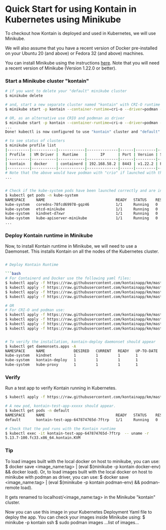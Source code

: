 # Quick Start for using Kontain in Kubernetes using Minikube
To checkout how Kontain is deployed and used in Kubernetes, we will use Minikube.  

We will also assume that you have a recent version of Docker pre-installed on your Ubuntu 20 (and above) or Fedora 32 (and above) machines.

You can install Minikube using the instructions [here](https://minikube.sigs.k8s.io/docs/start/).  Note that you will need a recent version of Minikube (Version 1.22.0 or better).

### Start a Minikube cluster "kontain"
```bash
# if you want to delete your "default" minikube cluster
$ minikube delete

# and, start a new separate cluster named "kontain" with CRI-O runtime and podman as the container driver
$ minikube start -p kontain --container-runtime=cri-o --driver=podman --wait=all

# OR, as an alternative use CRIO and podmnan as driver
$ minikube start -p kontain --container-runtime=cri-o --driver=podman --wait=all
...
Done! kubectl is now configured to use "kontain" cluster and "default" namespace by default

# to see status of clusters
$ minikube profile list
|----------|-----------|------------|--------------|------|---------|---------|-------|
| Profile  | VM Driver |  Runtime   |      IP      | Port | Version | Status  | Nodes |
|----------|-----------|------------|--------------|------|---------|---------|-------|
| kontain  | docker    | containerd | 192.168.58.2 | 8443 | v1.22.2 | Running |     1 |
|----------|-----------|------------|--------------|------|---------|---------|-------|
# Note that the above would have podman with "crio" if launched with those as driver and runtime
...


# Check if the kube-system pods have been launched correctly and are in "Running" state:
$ kubectl get pods -n kube-system
NAMESPACE     NAME                                READY   STATUS    RESTARTS   AGE
kube-system   coredns-78fcd69978-gqz46            1/1     Running   0          2d21h
kube-system   etcd-minikube                       1/1     Running   0          2d21h
kube-system   kindnet-d7xwr                       1/1     Running   0          2d21h
kube-system   kube-apiserver-minikube             1/1     Running   0          2d21h
...

```

### Deploy Kontain runtime in Minikube
Now, to install Kontain runtime in Minikube, we will need to use a Daemonset.  This installs Kontain on all the nodes of the Kubernetes cluster.
```bash

# Deploy Kontain Runtime

```bash
# For Containerd and Docker use the following yaml files:
$ kubectl apply -f https://raw.githubusercontent.com/kontainapp/km/master/cloud/k8s/deploy/runtime-class.yaml
$ kubectl apply -f https://raw.githubusercontent.com/kontainapp/km/master/cloud/k8s/deploy/cm-install-lib.yaml
$ kubectl apply -f https://raw.githubusercontent.com/kontainapp/km/master/cloud/k8s/deploy/cm-containerd-install.yaml
$ kubectl apply -f https://raw.githubusercontent.com/kontainapp/km/master/cloud/k8s/deploy/kontain-deploy.yaml

# OR
# For CRI-O and podman use:
$ kubectl apply -f https://raw.githubusercontent.com/kontainapp/km/master/cloud/k8s/deploy/runtime-class.yaml
$ kubectl apply -f https://raw.githubusercontent.com/kontainapp/km/master/cloud/k8s/deploy/cm-install-lib.yaml
$ kubectl apply -f https://raw.githubusercontent.com/kontainapp/km/master/cloud/k8s/deploy/cm-crio-install.yaml
$ kubectl apply -f https://raw.githubusercontent.com/kontainapp/km/master/cloud/k8s/deploy/kontain-deploy.yaml


# To verify the installation, kontain-deploy daemonset should appear
$ kubectl get daemonsets.apps -A
NAMESPACE     NAME             DESIRED   CURRENT   READY   UP-TO-DATE   AVAILABLE   NODE SELECTOR            AGE
kube-system   kindnet          1         1         1       1            1           <none>                   168m
kube-system   kontain-deploy   1         1         1       1            1           <none>                   163m
kube-system   kube-proxy       1         1         1       1            1           kubernetes.io/os=linux   168m

```

### Verify
Run a test app to verify Kontain running in Kubernetes.

```bash
$ kubectl apply -f https://raw.githubusercontent.com/kontainapp/km/master/demo/k8s/test.yaml

# A new pod, kontain-test-app-xxxxx should appear.
$ kubectl get pods -n default
NAMESPACE     NAME                                READY   STATUS    RESTARTS   AGE
default       kontain-test-app-647874765d-7ftrp   1/1     Running   0          23m

# Check that the pod runs with the Kontain runtime
$ kubectl exec -it kontain-test-app-647874765d-7ftrp  -- uname -r
5.13.7-100.fc33.x86_64.kontain.KVM
```

### Tip
To load images built with the local docker on host to minikube, you can use: $ docker save <image_name:tag> | (eval $(minikube -p kontain docker-env) && docker load).
Or, to load images built with the local docker on host to minikube with podman as driver, you can use: $ docker save <image_name:tag> | (eval $(minikube -p kontain podman-env) && podman-remote load).

It gets renamed to localhost/<image_name:tag> in the Minikube "kontain" cluster.  

Now you can use this image in your Kubernetes Deployment Yaml file to deploy the app.
You can check your images inside Minikube using:
$ minikube -p kontain ssh
$ sudo podman images
...list of images...